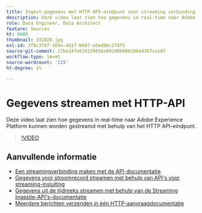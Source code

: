 ```yaml
---
title: Ingest-gegevens met HTTP API-eindpunt voor streaming verbinding
description: Deze video laat zien hoe gegevens in real-time naar Adobe Experience Platform kunnen worden gestreamd met behulp van het HTTP API-eindpunt.
role: Data Engineer, Data Architect
feature: Sources
kt: 6686
thumbnail: 331028.jpg
exl-id: 2f9c3f6f-169a-431f-b697-a5ed86c274f5
source-git-commit: 17be24fe619139056a69190b98610644387ca18f
workflow-type: tm+mt
source-wordcount: '115'
ht-degree: 1%

---
```


# Gegevens streamen met HTTP-API

Deze video laat zien hoe gegevens in real-time naar Adobe Experience Platform kunnen worden gestreamd met behulp van het HTTP API-eindpunt.

>[!VIDEO](https://video.tv.adobe.com/v/331028?quality=12&learn=on)

## Aanvullende informatie

* [Een streamingverbinding maken met de API-documentatie](https://experienceleague.adobe.com/docs/experience-platform/sources/api-tutorials/create/streaming/http.html).
* [Gegevens voor stroomrecord streamen met behulp van API&#39;s voor streaming-insluiting](https://experienceleague.adobe.com/docs/experience-platform/ingestion/tutorials/streaming-record-data.html)
* [Gegevens uit de tijdreeks streamen met behulp van de Streaming Ingestie-API&#39;s-documentatie](https://experienceleague.adobe.com/docs/experience-platform/ingestion/tutorials/streaming-time-series-data.html)
* [Meerdere berichten verzenden in één HTTP-aanvraagdocumentatie](https://experienceleague.adobe.com/docs/experience-platform/ingestion/tutorials/streaming-multiple-messages.html)